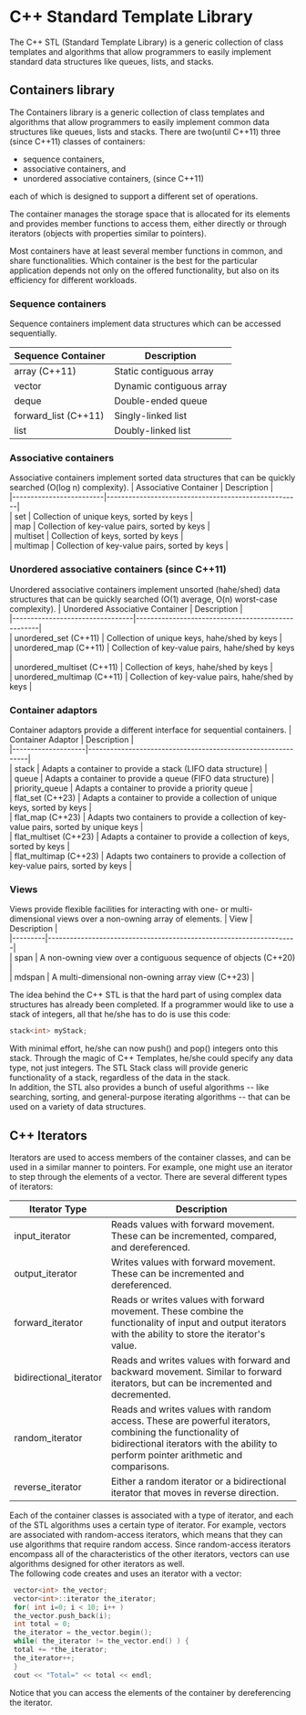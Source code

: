 # C++ Standard Template Library
The C++ STL (Standard Template Library) is a generic collection of class templates and
algorithms that allow programmers to easily implement standard data structures like
queues, lists, and stacks.

## Containers library
The Containers library is a generic collection of class templates and algorithms that allow programmers to easily implement common data structures like queues, lists and stacks. There are two(until C++11) three (since C++11) classes of containers:
- sequence containers,
- associative containers, and
- unordered associative containers, (since C++11)

each of which is designed to support a different set of operations.

The container manages the storage space that is allocated for its elements and provides member functions to access them, either directly or through iterators (objects with properties similar to pointers).

Most containers have at least several member functions in common, and share functionalities. Which container is the best for the particular application depends not only on the offered functionality, but also on its efficiency for different workloads.

### Sequence containers
Sequence containers implement data structures which can be accessed sequentially.

| Sequence Container      | Description              |  
|-------------------------|--------------------------|  
| array (C++11)           | Static contiguous array  |  
| vector                 | Dynamic contiguous array |  
| deque                  | Double-ended queue       |  
| forward_list (C++11)   | Singly-linked list       |  
| list                   | Doubly-linked list       |  

### Associative containers
Associative containers implement sorted data structures that can be quickly searched (O(log n) complexity).
| Associative Container   | Description                                         |  
|-------------------------|-----------------------------------------------------|  
| set                     | Collection of unique keys, sorted by keys          |  
| map                     | Collection of key-value pairs, sorted by keys       |  
| multiset                | Collection of keys, sorted by keys                  |  
| multimap                | Collection of key-value pairs, sorted by keys       |  

### Unordered associative containers (since C++11)
Unordered associative containers implement unsorted (hahe/shed) data structures that can be quickly searched (O(1) average, O(n) worst-case complexity).
| Unordered Associative Container | Description                                       |  
|---------------------------------|---------------------------------------------------|  
| unordered_set (C++11)           | Collection of unique keys, hahe/shed by keys         |  
| unordered_map (C++11)           | Collection of key-value pairs, hahe/shed by keys     |  
| unordered_multiset (C++11)      | Collection of keys, hahe/shed by keys                |  
| unordered_multimap (C++11)      | Collection of key-value pairs, hahe/shed by keys     |  

### Container adaptors
Container adaptors provide a different interface for sequential containers.
| Container Adaptor  | Description                                                 |  
|--------------------|-------------------------------------------------------------|  
| stack              | Adapts a container to provide a stack (LIFO data structure) |  
| queue              | Adapts a container to provide a queue (FIFO data structure) |  
| priority_queue     | Adapts a container to provide a priority queue             |  
| flat_set (C++23)   | Adapts a container to provide a collection of unique keys, sorted by keys |  
| flat_map (C++23)   | Adapts two containers to provide a collection of key-value pairs, sorted by unique keys |  
| flat_multiset (C++23) | Adapts a container to provide a collection of keys, sorted by keys |  
| flat_multimap (C++23) | Adapts two containers to provide a collection of key-value pairs, sorted by keys |  

### Views
Views provide flexible facilities for interacting with one- or multi-dimensional views over a non-owning array of elements.
| View    | Description                                                        |  
|---------|--------------------------------------------------------------------|  
| span    | A non-owning view over a contiguous sequence of objects (C++20)     |  
| mdspan  | A multi-dimensional non-owning array view (C++23)                   |  


The idea behind the C++ STL is that the hard part of using complex data structures has
already been completed. If a programmer would like to use a stack of integers, all that he/she
has to do is use this code:<br>
```cpp
stack<int> myStack;
```
With minimal effort, he/she can now push() and pop() integers onto this stack. Through the
magic of C++ Templates, he/she could specify any data type, not just integers. The STL
Stack class will provide generic functionality of a stack, regardless of the data in the
stack.<br>
In addition, the STL also provides a bunch of useful algorithms -- like searching, sorting,
and general-purpose iterating algorithms -- that can be used on a variety of data
structures. <br>

## C++ Iterators
Iterators are used to access members of the container classes, and can be used in a similar
manner to pointers. For example, one might use an iterator to step through the elements
of a vector. There are several different types of iterators:

| Iterator Type          | Description                                                                                                      |  
|------------------------|------------------------------------------------------------------------------------------------------------------|  
| input_iterator         | Reads values with forward movement. These can be incremented, compared, and dereferenced.                        |  
| output_iterator        | Writes values with forward movement. These can be incremented and dereferenced.                                 |  
| forward_iterator       | Reads or writes values with forward movement. These combine the functionality of input and output iterators with the ability to store the iterator's value. |  
| bidirectional_iterator | Reads and writes values with forward and backward movement. Similar to forward iterators, but can be incremented and decremented.              |  
| random_iterator        | Reads and writes values with random access. These are powerful iterators, combining the functionality of bidirectional iterators with the ability to perform pointer arithmetic and comparisons. |  
| reverse_iterator       | Either a random iterator or a bidirectional iterator that moves in reverse direction.                               |  

Each of the container classes is associated with a type of iterator, and each of the STL
algorithms uses a certain type of iterator. For example, vectors are associated with
random-access iterators, which means that they can use algorithms that require random
access. Since random-access iterators encompass all of the characteristics of the other
iterators, vectors can use algorithms designed for other iterators as well.<br>
The following code creates and uses an iterator with a vector:
```cpp
 vector<int> the_vector;
 vector<int>::iterator the_iterator;
 for( int i=0; i < 10; i++ )
 the_vector.push_back(i);
 int total = 0;
 the_iterator = the_vector.begin();
 while( the_iterator != the_vector.end() ) {
 total += *the_iterator;
 the_iterator++;
 }
 cout << "Total=" << total << endl;
```
Notice that you can access the elements of the container by dereferencing the iterator. 
